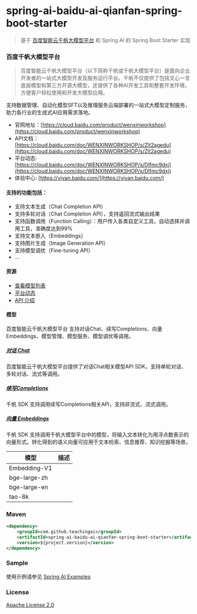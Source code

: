 # spring-ai-baidu-ai-qianfan-spring-boot-starter

 > 基于 [百度智能云千帆大模型平台](https://cloud.baidu.com/product/wenxinworkshop.html) 和 Spring AI 的 Spring Boot Starter 实现

### 百度千帆大模型平台

> 百度智能云千帆大模型平台（以下简称千帆或千帆大模型平台）是面向企业开发者的一站式大模型开发及服务运行平台。千帆不仅提供了包括文心一言底层模型和第三方开源大模型，还提供了各种AI开发工具和整套开发环境，方便客户轻松使用和开发大模型应用。

支持数据管理、自动化模型SFT以及推理服务云端部署的一站式大模型定制服务，助力各行业的生成式AI应用需求落地。

- 官网地址：[https://cloud.baidu.com/product/wenxinworkshop](https://cloud.baidu.com/product/wenxinworkshop)
- API文档：[https://cloud.baidu.com/doc/WENXINWORKSHOP/s/Zlt2agedu](https://cloud.baidu.com/doc/WENXINWORKSHOP/s/Zlt2agedu)
- 平台动态: [https://cloud.baidu.com/doc/WENXINWORKSHOP/s/Dlfmc9dxj](https://cloud.baidu.com/doc/WENXINWORKSHOP/s/Dlfmc9dxj)
- 体验中心: [https://yiyan.baidu.com/](https://yiyan.baidu.com/)

#### 支持的功能包括：

- 支持文本生成（Chat Completion API）
- 支持多轮对话（Chat Completion API），支持返回流式输出结果
- 支持函数调用（Function Calling）：用户传入各类自定义工具，自动选择并调用工具，准确度达到99%
- 支持文本嵌入（Embeddings）
- 支持图片生成（Image Generation API）
- 支持模型调优（Fine-tuning API）
- ...

#### 资源

- [查看模型列表](https://platform.sensenova.cn/doc?path=/chat/Models/GetModelList.md)
- [平台动态](https://cloud.baidu.com/doc/WENXINWORKSHOP/s/Dlfmc9dxj)
- [API 介绍](https://cloud.baidu.com/doc/WENXINWORKSHOP/s/flfmc9do2)

#### 模型

百度智能云千帆大模型平台 支持对话Chat、续写Completions、向量Embeddings、模型管理、模型服务、模型调优等调用。

##### [对话 Chat](https://cloud.baidu.com/doc/WENXINWORKSHOP/s/xlmokikxe)

百度智能云千帆大模型平台提供了对话Chat相关模型API SDK，支持单轮对话、多轮对话、流式等调用。

##### [续写Completions](https://cloud.baidu.com/doc/WENXINWORKSHOP/s/vlmokjd30)

千帆 SDK 支持调用续写Completions相关API，支持非流式、流式调用。

##### [向量 Embeddings](https://cloud.baidu.com/doc/WENXINWORKSHOP/s/hlmokk9qn)

千帆 SDK 支持调用千帆大模型平台中的模型，将输入文本转化为用浮点数表示的向量形式。转化得到的语义向量可应用于文本检索、信息推荐、知识挖掘等场景。

| 模型            |  描述 |
|---------------| ------------ |
| Embedding-V1	 |   |
| bge-large-zh	 |   |
| bge-large-en  |   |
| tao-8k |   |

### Maven

``` xml
<dependency>
	<groupId>com.github.teachingai</groupId>
	<artifactId>spring-ai-baidu-ai-qianfan-spring-boot-starter</artifactId>
	<version>${project.version}</version>
</dependency>
```


### Sample

使用示例请参见 [Spring AI Examples](https://github.com/TeachingAI/spring-ai-examples)

### License

[Apache License 2.0](LICENSE)
